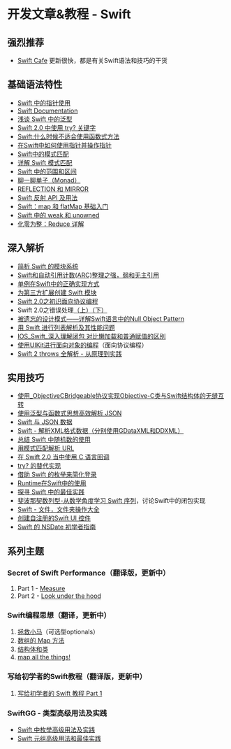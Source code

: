 # 开发文章&教程 - Swift
## 强烈推荐
- [Swift Cafe][1]
更新很快，都是有关Swift语法和技巧的干货

## 基础语法特性
- [Swift 中的指针使用][2]
- [Swift Documentation][3]
- [浅谈 Swift 中的泛型][4]
- [Swift 2.0 中使用 try? 关键字][5]
- [Swift:什么时候不适合使用函数式方法][6]
- [在Swift中如何使用指针并操作指针][7]
- [Swift中的模式匹配][8]
- [详解 Swift 模式匹配][9]
- [Swift 中的范围和区间][10]
- [聊一聊单子（Monad）][11]
- [REFLECTION 和 MIRROR][12]
- [Swift 反射 API 及用法][13]
- [Swift：map 和 flatMap 基础入门][14]
- [Swift 中的 weak 和 unowned][15]
- [化零为整：Reduce 详解][16]

## 深入解析
- [简析 Swift 的模块系统][17]
- [Swift和自动引用计数(ARC)整理之强，弱和无主引用][18]
- [单例在Swift中的正确实现方式][19]
- [为第三方扩展创建 Swift 模块][20]
- [Swift 2.0之初识面向协议编程][21]
- Swift 2.0之错误处理[（上）][22][（下）][23]
- [被遗忘的设计模式——详解Swift语言中的Null Object Pattern][24]
- [用 Swift 进行列表解析及其性能问题][25]
- [IOS\_Swift\_深入理解闭包 对比懒加载和普通赋值的区别][26]
- [使用UIKit进行面向对象的编程][27]（面向协议编程）
- [Swift 2 throws 全解析 - 从原理到实践][28]

## 实用技巧
- [使用\_ObjectiveCBridgeable协议实现Objective-C类与Swift结构体的无缝互转][29]
- [使用泛型与函数式思想高效解析 JSON][30]
- [Swift 与 JSON 数据][31]
- [Swift - 解析XML格式数据（分别使用GDataXML和DDXML）][32]
- [总结 Swift 中随机数的使用][33]
- [用模式匹配解析 URL][34]
- [在 Swift 2.0 当中使用 C 语言回调][35]
- [try? 的替代实现][36]
- [借助 Swift 的枚举来简化登录][37]
- [Runtime在Swift中的使用][38]
- [探寻 Swift 中的最佳实践][39]
- [斐波那契数列型-从数学角度学习 Swift 序列][40]，讨论Swift中的闭包实现
- [Swift - 文件，文件夹操作大全][41]
- [创建自注册的Swift UI 控件][42]
- [Swift 的 NSDate 初学者指南][43]

## 系列主题
### Secret of Swift Performance（翻译版，更新中）
1. Part 1 - [Measure][44]
2. Part 2 - [Look under the hood][45]

### Swift编程思想（翻译，更新中）
1. [拯救小马][46]（可选型optionals）
2. [数组的 Map 方法][47]
3. [结构体和类][48]
1. [map all the things!][49]

### 写给初学者的Swift教程（翻译版，更新中）
1. [写给初学者的 Swift 教程 Part 1][50]

### SwiftGG - 类型高级用法及实践
- [Swift 中枚举高级用法及实践][51]
- [Swift 元组高级用法和最佳实践][52]

[1]:	http://swiftcafe.io/ "Swift Cafe"
[2]:	http://onevcat.com/2015/01/swift-pointer/
[3]:	http://nshipster.cn/swift-documentation/
[4]:	http://swift.gg/2015/09/16/swift-generics/ "浅谈 Swift 中的泛型"
[5]:	http://swift.gg/2015/08/31/swift-2-lets-try/ "Swift 2.0 中使用 try? 关键字"
[6]:	http://swift.gg/2015/08/28/swift_when_the_functional_approach_is_not_right/ "Swift:什么时候不适合使用函数式方法"
[7]:	https://github.com/icepy/_posts/issues/3
[8]:	http://swift.gg/2015/10/16/swift-pattern-matching/ "Swift中的模式匹配"
[9]:	http://swift.gg/2015/10/27/swift-pattern-matching-in-detail/ "详解 Swift 模式匹配"
[10]:	http://swift.gg/2015/10/26/swift-ranges-and-intervals/ "Swift 中的范围和区间"
[11]:	http://swift.gg/2015/10/30/lets-talk-about-monads/ "聊一聊单子（Monad）"
[12]:	http://swifter.tips/reflect/
[13]:	http://swift.gg/2015/11/23/swift-reflection-api-what-you-can-do/ "Swift 反射 API 及用法"
[14]:	http://swift.gg/2015/11/26/swift-map-and-flatmap/ "Swift：map 和 flatMap 基础入门"
[15]:	http://swift.gg/2015/12/02/swift-weak-and-unowned/ "Swift 中的 weak 和 unowned"
[16]:	http://swift.gg/2015/12/10/reduce-all-the-things/ "化零为整：Reduce 详解"
[17]:	http://www.cocoachina.com/industry/20140621/8904.html
[18]:	http://www.devtf.cn/?p=462
[19]:	http://www.devtf.cn/?p=937
[20]:	http://andelf.github.io/blog/2015/01/23/swift-3rd-library-install-as-swift-modules/
[21]:	http://www.swiftyper.com/Swift/introducing-protocol-oriented-programming-in-swift-2.html "Swift 2.0之初识面向协议编程"
[22]:	http://www.swiftyper.com/Swift/swift2_error_handling.html
[23]:	http://www.swiftyper.com/Swift/swift2_error_handling_part_2.html
[24]:	http://www.csdn.net/article/2015-11-17/2826234-null-object-pattern-in-swift
[25]:	http://swift.gg/2015/10/29/list-comprehensions-and-performance-with-swift/ "用 Swift 进行列表解析及其性能问题"
[26]:	http://blog.csdn.net/zimo2013/article/details/50073691 "IOS_Swift_深入理解闭包 对比懒加载和普通赋值的区别"
[27]:	http://www.cocoachina.com/ios/20151208/14581.html
[28]:	http://www.ibm.com/developerworks/cn/mobile/mo-cn-swift/index.html "Swift 2 throws 全解析 - 从原理到实践"
[29]:	http://southpeak.github.io/blog/2015/10/26/objectivecbridgeable-protocol-for-objectivec-class-and-swift-struct/?hmsr=toutiao.io&utm_medium=toutiao.io&utm_source=toutiao.io
[30]:	http://codebuild.me/2015/09/14/efficient-json-in-swift-with-functional-concepts-and-generics/
[31]:	http://swiftcafe.io/2015/07/18/swift-json/
[32]:	http://www.hangge.com/blog/cache/detail_646.html
[33]:	http://www.cocoachina.com/swift/20151013/13624.html
[34]:	http://swift.gg/2015/09/15/urls-and-pattern-matching/
[35]:	http://swift.gg/2015/11/11/c-callbacks-in-swift/ "在 Swift 2.0 当中使用 C 语言回调"
[36]:	http://swift.gg/2015/10/13/alternatives-to-try-swiftlang/ "try? 的替代实现"
[37]:	https://realm.io/cn/news/david-east-simplifying-login-swift-enums/ "借助 Swift 的枚举来简化登录"
[38]:	https://github.com/icepy/_posts/issues/8
[39]:	https://realm.io/cn/news/gotocph-ash-furrow-best-practices-swift/ "探寻 Swift 中的最佳实践"
[40]:	http://swift.gg/2015/12/04/the-fibonacci-sequencetype/ "斐波那契数列型-从数学角度学习 Swift 序列"
[41]:	http://www.hangge.com/blog/cache/detail_527.html "Swift - 文件，文件夹操作大全"
[42]:	http://www.devtf.cn/?p=1162 "创建自注册的Swift UI 控件"
[43]:	http://swift.gg/2015/12/14/a-beginners-guide-to-nsdate-in-swift/ "Swift 的 NSDate 初学者指南"
[44]:	http://southpeak.github.io/blog/2015/11/05/secret-of-swift-performance-part-1/
[45]:	http://southpeak.github.io/blog/2015/11/05/secret-of-swift-performance-part-2/
[46]:	http://swift.gg/2015/09/29/thinking-in-swift-1/ "Swift 编程思想，第一部分：拯救小马"
[47]:	http://swift.gg/2015/10/09/thinking-in-swift-2/ "Swift 编程思想，第二部分：数组的 Map 方法"
[48]:	http://alisoftware.github.io/swift/2015/10/03/thinking-in-swift-3/ "Swift编程思想第三部分：结构体和类"
[49]:	http://swift.gg/2015/10/22/thinking-in-swift-4/ "Swift 编程思想 Part 4：map all the things!"
[50]:	http://swift.gg/2015/11/13/swift-tutorial-for-beginners-part-1/ "写给初学者的 Swift 教程 Part 1"
[51]:	http://swift.gg/2015/11/20/advanced-practical-enum-examples/ "Swift 中枚举高级用法及实践"
[52]:	http://swift.gg/2015/10/10/tuples-swift-advanced-usage-best-practices/ "Swift 元组高级用法和最佳实践"